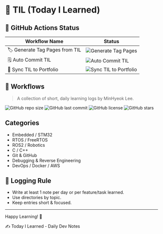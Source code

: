 # 📘 TIL (Today I Learned)

## 🔧 GitHub Actions Status

| Workflow Name                  | Status                                                                                                           |
| ------------------------------ | ---------------------------------------------------------------------------------------------------------------- |
| 🏷️ Generate Tag Pages from TIL | ![Generate Tag Pages](https://github.com/MinHyeok-lee1/TIL/actions/workflows/generate-tag-pages.yml/badge.svg)   |
| 🗒️ Auto Commit TIL             | ![Auto Commit TIL](https://github.com/MinHyeok-lee1/TIL/actions/workflows/auto-commit-til.yml/badge.svg)         |
| 🔄 Sync TIL to Portfolio       | ![Sync TIL to Portfolio](https://github.com/MinHyeok-lee1/TIL/actions/workflows/sync-to-portfolio.yml/badge.svg) |

## 📌 Workflows

> A collection of short, daily learning logs by MinHyeok Lee.

![GitHub repo size](https://img.shields.io/github/repo-size/MinHyeok-lee1/TIL)
![GitHub last commit](https://img.shields.io/github/last-commit/MinHyeok-lee1/TIL)
![GitHub license](https://img.shields.io/github/license/MinHyeok-lee1/TIL)
![GitHub stars](https://img.shields.io/github/stars/MinHyeok-lee1/TIL?style=social)

## Categories

- Embedded / STM32
- RTOS / FreeRTOS
- ROS2 / Robotics
- C / C++
- Git & GitHub
- Debugging & Reverse Engineering
- DevOps / Docker / AWS

## 📅 Logging Rule

- Write at least 1 note per day or per feature/task learned.
- Use directories by topic.
- Keep entries short & focused.

---

Happy Learning! 🚀

✍️ Today I Learned - Daily Dev Notes
